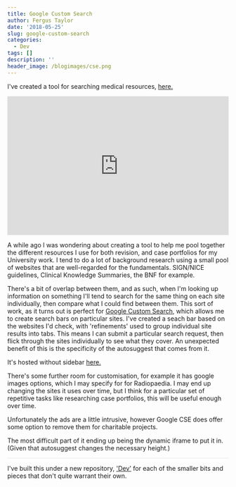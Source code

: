 ```yaml
---
title: Google Custom Search
author: Fergus Taylor
date: '2018-05-25'
slug: google-custom-search
categories:
  - Dev
tags: []
description: ''
header_image: /blogimages/cse.png
---
```


I've created a tool for searching medical resources, [here.](https://fergustaylor.github.io/Dev/Search/)

<div style="padding:62.5% 0 0 0;position:relative;"><iframe src="https://player.vimeo.com/video/276458805?loop=1&byline=0&portrait=0" style="position:absolute;top:0;left:0;width:100%;height:100%;" frameborder="0" webkitallowfullscreen mozallowfullscreen allowfullscreen></iframe></div><script src="https://player.vimeo.com/api/player.js"></script>

A while ago I was wondering about creating a tool to help me pool together the different resources I use for both revision, and case portfolios for my University work.
I tend to do a lot of background research using a small pool of websites that are well-regarded for the fundamentals. SIGN/NICE guidelines, Clinical Knowledge Summaries, the BNF for example.

There's a bit of overlap between them, and as such, when I'm looking up information on something I'll tend to search for the same thing on each site individually, then compare what I could find between them.
This sort of work, as it turns out is perfect for [Google Custom Search](https://cse.google.co.uk/), which allows me to create search bars on particular sites.
I've created a seach bar based on the websites I'd check, with 'refinements' used to group individual site results into tabs.
This means I can submit a particular search request, then flick through the sites individually to see what they cover. An unexpected benefit of this is the specificity of the autosuggest that comes from it.

It's hosted without sidebar [here.](https://fergustaylor.github.io/Dev/Search/example.html) 

There's some further room for customisation, for example it has google images options, which I may specify for for Radiopaedia.
I may end up changing the sites it uses over time, but I think for a particular set of repetitive tasks like researching case portfolios, this will be useful enough over time.

Unfortunately the ads are a little intrusive, however Google CSE does offer some option to remove them for charitable projects.

The most difficult part of it ending up being the dynamic iframe to put it in. 
(Given that autosuggest changes the necessary height.)

<p style="border-bottom:1px solid #e1e8ed;"></p>

I've built this under a new repository, ['Dev'](https://fergustaylor.github.io/Dev/) for each of the smaller bits and pieces that don't quite warrant their own.